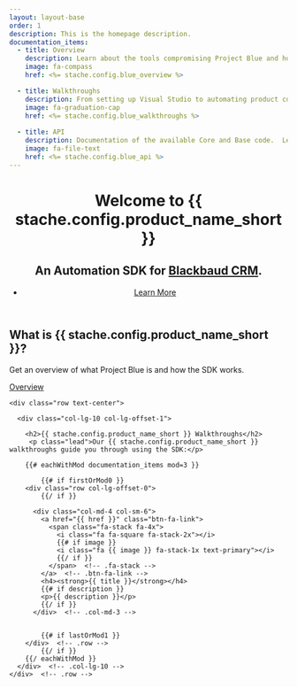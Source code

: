 ```yaml
---
layout: layout-base
order: 1
description: This is the homepage description.
documentation_items:
  - title: Overview
    description: Learn about the tools compromising Project Blue and how they work together.
    image: fa-compass
    href: <%= stache.config.blue_overview %>

  - title: Walkthroughs
    description: From setting up Visual Studio to automating product customizations, learn how to use the SDK with our 101 and 201 courses.
    image: fa-graduation-cap
    href: <%= stache.config.blue_walkthroughs %>
    
  - title: API
    description: Documentation of the available Core and Base code.  Learn what out-of-the-box functionality comes with the SDK.
    image: fa-file-text
    href: <%= stache.config.blue_api %>
---
```


<header class="welcome" data-stellar-background-ratio="0.5">
  <div class="text-vertical-center">
    <h1>Welcome to {{ stache.config.product_name_short }}</h1>
    <h2>An Automation SDK for <a class="welcome-header-link" href="https://www.blackbaud.com/fundraising-crm/blackbaud-nonprofit-crm">Blackbaud CRM</a>.</h2>
    <ul class="list-inline">
      <li>
        <a href="#about" class="btn btn-lg btn-primary smooth-scroll">Learn More</a>
      </li>
    </ul>
  </div>
</header>

<section id="about" class="about section-padding">
  <div class="container">
    <div class="row">
      <div class="col-sm-12 text-center">
        <h2>What is {{ stache.config.product_name_short }}?</h2>
        <p class="lead">Get an overview of what Project Blue is and how the SDK works.</p>
        <p><a href="{{stache.config.blue_overview}}" class="btn btn-lg btn-primary">Overview</a></p>
      </div>  <!-- .col-sm-12 -->
    </div>  <!-- .row -->
  </div>  <!-- .container -->
</section>  <!-- .about -->

<section id="features" class="learn section-padding bg-primary">
  <div class="container">
  
    <div class="row text-center">
    
      <div class="col-lg-10 col-lg-offset-1">
        
        <h2>{{ stache.config.product_name_short }} Walkthroughs</h2>
         <p class="lead">Our {{ stache.config.product_name_short }} walkthroughs guide you through using the SDK:</p>
         
        {{# eachWithMod documentation_items mod=3 }}

            {{# if firstOrMod0 }}
        <div class="row col-lg-offset-0"> 
            {{/ if }}
          
          <div class="col-md-4 col-sm-6">
            <a href="{{ href }}" class="btn-fa-link">
              <span class="fa-stack fa-4x">
                <i class="fa fa-square fa-stack-2x"></i>
                {{# if image }}
                <i class="fa {{ image }} fa-stack-1x text-primary"></i>
                {{/ if }}
              </span>  <!-- .fa-stack -->
            </a>  <!-- .btn-fa-link -->
            <h4><strong>{{ title }}</strong></h4>
            {{# if description }}
            <p>{{ description }}</p>
            {{/ if }}
          </div>  <!-- .col-md-3 -->
          
          
            {{# if lastOrMod1 }}
        </div>  <!-- .row -->
            {{/ if }}
        {{/ eachWithMod }}
      </div>  <!-- .col-lg-10 -->
    </div>  <!-- .row -->
  </div>  <!-- .container -->
</section>  <!-- .learn -->

<!--
<section id="start" class="start section-padding">
  <div class="container">
    <div class="row">
      <div class="col-sm-12">
        <h2>Get Help</h2>
        <p>Got questions?  We want to help! 
          Check out <a href="{{ stache.config.stache_docs_resources_faq }}">frequently asked questions</a>.</p>
      </div>  
    </div>  
  </div>  
</section>
-->